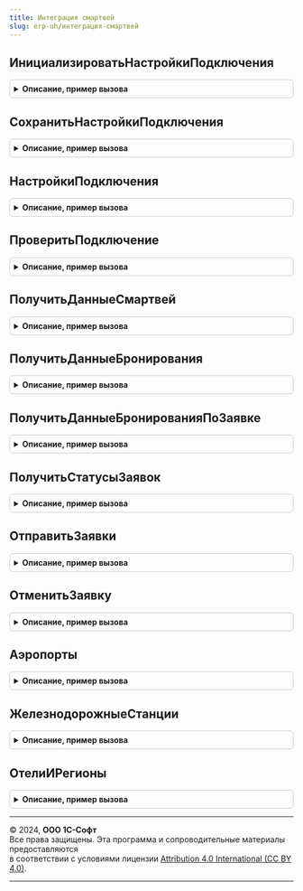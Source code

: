 ```yaml
---
title: Интеграция смартвей
slug: erp-uh/интеграция-смартвей
---
```



## ИнициализироватьНастройкиПодключения
<details style="margin: 1em 0; padding: 0.5em; border: 1px solid #ccc; border-radius: 6px;">

<summary style="font-weight: bold; cursor: pointer;">Описание, пример вызова</summary>

```bsl

// Подготавливает структуру настроек подключения к сервису
//
// Возвращаемое значение:
//    Структура:
//     Логин - Строка
//     Пароль - Строка.
//
Функция ИнициализироватьНастройкиПодключения() Экспорт
```

Пример вызова
```bsl
Результат = ИнтеграцияСмартвей.ИнициализироватьНастройкиПодключения() 
```
</details>

## СохранитьНастройкиПодключения
<details style="margin: 1em 0; padding: 0.5em; border: 1px solid #ccc; border-radius: 6px;">

<summary style="font-weight: bold; cursor: pointer;">Описание, пример вызова</summary>

```bsl

// Сохраняет настройки подключения к сервису
//
// Параметры:
//     Настройки - Структура - см. ИнтеграцияСмартвей.ИнициализироватьНастройкиПодключения
//
Процедура СохранитьНастройкиПодключения(Настройки) Экспорт
```

Пример вызова
```bsl
ИнтеграцияСмартвей.СохранитьНастройкиПодключения(Настройки) 
```
</details>

## НастройкиПодключения
<details style="margin: 1em 0; padding: 0.5em; border: 1px solid #ccc; border-radius: 6px;">

<summary style="font-weight: bold; cursor: pointer;">Описание, пример вызова</summary>

```bsl

// Извлекает настройки подключения к сервису
//
// Возвращаемое значение:
//     Структура - см. ИнтеграцияСмартвей.ИнициализироватьНастройкиПодключения
//
Функция НастройкиПодключения() Экспорт
```

Пример вызова
```bsl
Результат = ИнтеграцияСмартвей.НастройкиПодключения() 
```
</details>

## ПроверитьПодключение
<details style="margin: 1em 0; padding: 0.5em; border: 1px solid #ccc; border-radius: 6px;">

<summary style="font-weight: bold; cursor: pointer;">Описание, пример вызова</summary>

```bsl

// Проверяет настройки подключения к сервису
//
// Параметры:
//     Настройки - Структура - см. ИнтеграцияСмартвей.ИнициализироватьНастройкиПодключения
//
// Возвращаемое значение:
//     Булево - результат проверки
//
Функция ПроверитьПодключение(Настройки) Экспорт
```

Пример вызова
```bsl
Результат = ИнтеграцияСмартвей.ПроверитьПодключение(Настройки) 
```
</details>

## ПолучитьДанныеСмартвей
<details style="margin: 1em 0; padding: 0.5em; border: 1px solid #ccc; border-radius: 6px;">

<summary style="font-weight: bold; cursor: pointer;">Описание, пример вызова</summary>

```bsl

// Выполняет получение данных сервиса: электронных билетов и бронирований, а также статусов заявок на командировку
//
Процедура ПолучитьДанныеСмартвей() Экспорт
```

Пример вызова
```bsl
ИнтеграцияСмартвей.ПолучитьДанныеСмартвей() 
```
</details>

## ПолучитьДанныеБронирования
<details style="margin: 1em 0; padding: 0.5em; border: 1px solid #ccc; border-radius: 6px;">

<summary style="font-weight: bold; cursor: pointer;">Описание, пример вызова</summary>

```bsl

// Выполняет получение из сервиса электронных билетов и бронирований
//
Процедура ПолучитьДанныеБронирования() Экспорт
```

Пример вызова
```bsl
ИнтеграцияСмартвей.ПолучитьДанныеБронирования() 
```
</details>

## ПолучитьДанныеБронированияПоЗаявке
<details style="margin: 1em 0; padding: 0.5em; border: 1px solid #ccc; border-radius: 6px;">

<summary style="font-weight: bold; cursor: pointer;">Описание, пример вызова</summary>

```bsl

// Выполняет получение из сервиса электронных билетов и бронирований по заявке на командировку
//
// Параметры:
//     ЗаявкаСсылка - ДокументСсылка.ЗаявкаНаКомандировку - Заявка на командировку
//
Процедура ПолучитьДанныеБронированияПоЗаявке(ЗаявкаСсылка) Экспорт
```

Пример вызова
```bsl
ИнтеграцияСмартвей.ПолучитьДанныеБронированияПоЗаявке(ЗаявкаСсылка) 
```
</details>

## ПолучитьСтатусыЗаявок
<details style="margin: 1em 0; padding: 0.5em; border: 1px solid #ccc; border-radius: 6px;">

<summary style="font-weight: bold; cursor: pointer;">Описание, пример вызова</summary>

```bsl

// Выполняет получение из сервиса статусов заявок на командировку
//
// Параметры:
//     Заявки - ДокументСсылка.ЗаявкаНаКомандировку - Заявка на командировку, Массив из ДокументСсылка.ЗаявкаНаКомандировку
//
Процедура ПолучитьСтатусыЗаявок(Заявки) Экспорт
```

Пример вызова
```bsl
ИнтеграцияСмартвей.ПолучитьСтатусыЗаявок(Заявки) 
```
</details>

## ОтправитьЗаявки
<details style="margin: 1em 0; padding: 0.5em; border: 1px solid #ccc; border-radius: 6px;">

<summary style="font-weight: bold; cursor: pointer;">Описание, пример вызова</summary>

```bsl

// Выполняет отправку в сервис заявок на командировку
//
// Параметры:
//     Заявки - ДокументСсылка.ЗаявкаНаКомандировку
//            - Массив из ДокументСсылка.ЗаявкаНаКомандировку
//     ДанныеЗаявок - РезультатЗапроса
//
Процедура ОтправитьЗаявки(Заявки, ДанныеЗаявок) Экспорт
```

Пример вызова
```bsl
ИнтеграцияСмартвей.ОтправитьЗаявки(Заявки, ДанныеЗаявок) 
```
</details>

## ОтменитьЗаявку
<details style="margin: 1em 0; padding: 0.5em; border: 1px solid #ccc; border-radius: 6px;">

<summary style="font-weight: bold; cursor: pointer;">Описание, пример вызова</summary>

```bsl

// Выполняет в сервисе отмену заявки на командировку
Процедура ОтменитьЗаявку(Заявка) Экспорт
```

Пример вызова
```bsl
ИнтеграцияСмартвей.ОтменитьЗаявку(Заявка) 
```
</details>

## Аэропорты
<details style="margin: 1em 0; padding: 0.5em; border: 1px solid #ccc; border-radius: 6px;">

<summary style="font-weight: bold; cursor: pointer;">Описание, пример вызова</summary>

```bsl

// Возвращает таблицу аэропортов.
//
// Параметры:
//  ТекстЗапроса - Строка - строка, по которой выполняется поиск аэропортов в системе Смартвей.
//
// Возвращаемое значение:
//   см. ПустаяТаблицаАэропортов.
//
Функция Аэропорты(ТекстЗапроса) Экспорт
```

Пример вызова
```bsl
Результат = ИнтеграцияСмартвей.Аэропорты(ТекстЗапроса) 
```
</details>

## ЖелезнодорожныеСтанции
<details style="margin: 1em 0; padding: 0.5em; border: 1px solid #ccc; border-radius: 6px;">

<summary style="font-weight: bold; cursor: pointer;">Описание, пример вызова</summary>

```bsl

// Возвращает таблицу ж/д станций.
//
// Параметры:
//  ТекстЗапроса - Строка - строка, по которой выполняется поиск ж/д станций в системе Смартвей.
//
// Возвращаемое значение:
//   см. ПустаяТаблицаЖелезнодорожныхСтанций.
//
Функция ЖелезнодорожныеСтанции(ТекстЗапроса) Экспорт
```

Пример вызова
```bsl
Результат = ИнтеграцияСмартвей.ЖелезнодорожныеСтанции(ТекстЗапроса) 
```
</details>

## ОтелиИРегионы
<details style="margin: 1em 0; padding: 0.5em; border: 1px solid #ccc; border-radius: 6px;">

<summary style="font-weight: bold; cursor: pointer;">Описание, пример вызова</summary>

```bsl

// Возвращает таблицу найденных отелей.
//
// Параметры:
//  ТекстЗапроса - Строка - строка, по которой выполняется поиск отелей в системе Смартвей.
//  ТолькоОтели - Булево - признак формирования списка только из названий отелей.
//  ТолькоРегионы - Булево - признак формирования списка только из названий регионов.
//
// Возвращаемое значение:
//   см. ПустаяТаблицаОтелейИРегионов.
//
Функция ОтелиИРегионы(ТекстЗапроса, ТолькоОтели = Ложь, ТолькоРегионы = Ложь) Экспорт
```

Пример вызова
```bsl
Результат = ИнтеграцияСмартвей.ОтелиИРегионы(ТекстЗапроса, ТолькоОтели, ТолькоРегионы);
```
</details>

---

© 2024, **ООО 1С-Софт**  
Все права защищены. Эта программа и сопроводительные материалы предоставляются  
в соответствии с условиями лицензии [Attribution 4.0 International (CC BY 4.0)](https://creativecommons.org/licenses/by/4.0/legalcode).

---
